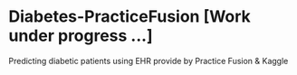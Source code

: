 # Diabetes-PracticeFusion [Work under progress ...]
Predicting diabetic patients using EHR provide by Practice Fusion &amp; Kaggle

